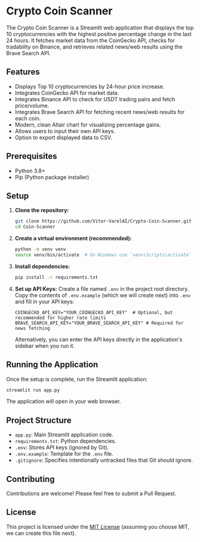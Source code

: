 # Crypto Coin Scanner

The Crypto Coin Scanner is a Streamlit web application that displays the top 10 cryptocurrencies with the highest positive percentage change in the last 24 hours. It fetches market data from the CoinGecko API, checks for tradability on Binance, and retrieves related news/web results using the Brave Search API.

## Features

*   Displays Top 10 cryptocurrencies by 24-hour price increase.
*   Integrates CoinGecko API for market data.
*   Integrates Binance API to check for USDT trading pairs and fetch price/volume.
*   Integrates Brave Search API for fetching recent news/web results for each coin.
*   Modern, clean Altair chart for visualizing percentage gains.
*   Allows users to input their own API keys.
*   Option to export displayed data to CSV.

## Prerequisites

*   Python 3.8+
*   Pip (Python package installer)

## Setup

1.  **Clone the repository:**
    ```bash
    git clone https://github.com/Vitor-VarelAI/Crypto-Coin-Scanner.git
    cd Coin-Scanner
    ```

2.  **Create a virtual environment (recommended):**
    ```bash
    python -m venv venv
    source venv/bin/activate  # On Windows use `venv\Scripts\activate`
    ```

3.  **Install dependencies:**
    ```bash
    pip install -r requirements.txt
    ```

4.  **Set up API Keys:**
    Create a file named `.env` in the project root directory. Copy the contents of `.env.example` (which we will create next) into `.env` and fill in your API keys:
    ```env
    COINGECKO_API_KEY="YOUR_COINGECKO_API_KEY"  # Optional, but recommended for higher rate limits
    BRAVE_SEARCH_API_KEY="YOUR_BRAVE_SEARCH_API_KEY" # Required for news fetching
    ```
    Alternatively, you can enter the API keys directly in the application's sidebar when you run it.

## Running the Application

Once the setup is complete, run the Streamlit application:

```bash
streamlit run app.py
```

The application will open in your web browser.

## Project Structure

*   `app.py`: Main Streamlit application code.
*   `requirements.txt`: Python dependencies.
*   `.env`: Stores API keys (ignored by Git).
*   `.env.example`: Template for the `.env` file.
*   `.gitignore`: Specifies intentionally untracked files that Git should ignore.

## Contributing

Contributions are welcome! Please feel free to submit a Pull Request.

## License

This project is licensed under the [MIT License](LICENSE) (assuming you choose MIT, we can create this file next).
